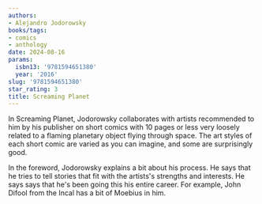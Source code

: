 ```yaml
---
authors:
- Alejandro Jodorowsky
books/tags:
- comics
- anthology
date: 2024-08-16
params:
  isbn13: '9781594651380'
  year: '2016'
slug: '9781594651380'
star_rating: 3
title: Screaming Planet
---
```


In Screaming Planet, Jodorowsky collaborates with artists recommended to him by his publisher on short comics with 10 pages or less very loosely related to a flaming planetary object flying through space. The art styles of each short comic are varied as you can imagine, and some are surprisingly good.

<!--more-->

In the foreword, Jodorowsky explains a bit about his process. He says that he tries to tell stories that fit with the artists's strengths and interests. He says says that he's been going this his entire career. For example, John Difool from the Incal has a bit of Moebius in him.
